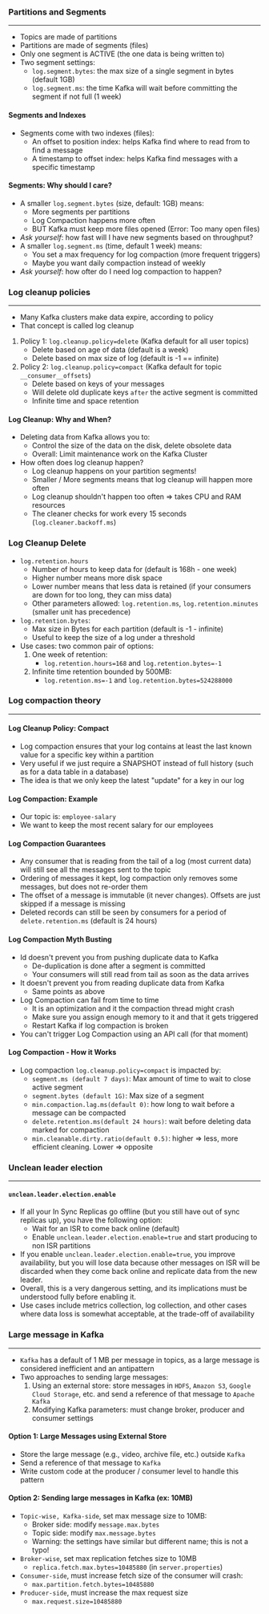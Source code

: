 ### Partitions and Segments

___

* Topics are made of partitions
* Partitions are made of segments (files)
* Only one segment is ACTIVE (the one data is being written to)
* Two segment settings:
    * `log.segment.bytes`: the max size of a single segment in bytes (default 1GB)
    * `log.segment.ms`: the time Kafka will wait before committing the segment if not full (1 week)

#### Segments and Indexes

* Segments come with two indexes (files):
    * An offset to position index: helps Kafka find where to read from to find a message
    * A timestamp to offset index: helps Kafka find messages with a specific timestamp

#### Segments: Why should I care?

* A smaller `log.segment.bytes` (size, default: 1GB) means:
    * More segments per partitions
    * Log Compaction happens more often
    * BUT Kafka must keep more files opened (Error: Too many open files)
* _Ask yourself_: how fast will I have new segments based on throughput?
* A smaller `log.segment.ms` (time, default 1 week) means:
    * You set a max frequency for log compaction (more frequent triggers)
    * Maybe you want daily compaction instead of weekly
* _Ask yourself_: how ofter do I need log compaction to happen?

### Log cleanup policies

___

* Many Kafka clusters make data expire, according to policy
* That concept is called log cleanup

1. Policy 1: `log.cleanup.policy=delete` (Kafka default for all user topics)
    * Delete based on age of data (default is a week)
    * Delete based on max size of log (default is -1 == infinite)
2. Policy 2: `log.cleanup.policy=compact` (Kafka default for topic `__consumer__offsets`)
    * Delete based on keys of your messages
    * Will delete old duplicate keys `after` the active segment is committed
    * Infinite time and space retention

#### Log Cleanup: Why and When?

* Deleting data from Kafka allows you to:
    * Control the size of the data on the disk, delete obsolete data
    * Overall: Limit maintenance work on the Kafka Cluster
* How often does log cleanup happen?
    * Log cleanup happens on your partition segments!
    * Smaller / More segments means that log cleanup will happen more often
    * Log cleanup shouldn't happen too often => takes CPU and RAM resources
    * The cleaner checks for work every 15 seconds (`log.cleaner.backoff.ms`)

### Log Cleanup Delete

* `log.retention.hours`
    * Number of hours to keep data for (default is 168h - one week)
    * Higher number means more disk space
    * Lower number means that less data is retained (if your consumers are down for too long, they can miss data)
    * Other parameters allowed: `log.retention.ms`, `log.retention.minutes` (smaller unit has precedence)
* `log.retention.bytes`:
    * Max size in Bytes for each partition (default is -1 - infinite)
    * Useful to keep the size of a log under a threshold
* Use cases: two common pair of options:
    1. One week of retention:
        * `log.retention.hours=168` and `log.retention.bytes=-1`
    2. Infinite time retention bounded by 500MB:
        * `log.retention.ms=-1` and `log.retention.bytes=524288000`

### Log compaction theory

___

#### Log Cleanup Policy: Compact

* Log compaction ensures that your log contains at least the last known value for a specific key within a partition
* Very useful if we just require a SNAPSHOT instead of full history (such as for a data table in a database)
* The idea is that we only keep the latest "update" for a key in our log

#### Log Compaction: Example

* Our topic is: `employee-salary`
* We want to keep the most recent salary for our employees

#### Log Compaction Guarantees

* Any consumer that is reading from the tail of a log (most current data) will still see all the messages sent to the
  topic
* Ordering of messages it kept, log compaction only removes some messages, but does not re-order them
* The offset of a message is immutable (it never changes). Offsets are just skipped if a message is missing
* Deleted records can still be seen by consumers for a period of `delete.retention.ms` (default is 24 hours)

#### Log Compaction Myth Busting

* Id doesn't prevent you from pushing duplicate data to Kafka
    * De-duplication is done after a segment is committed
    * Your consumers will still read from tail as soon as the data arrives
* It doesn't prevent you from reading duplicate data from Kafka
    * Same points as above
* Log Compaction can fail from time to time
    * It is an optimization and it the compaction thread might crash
    * Make sure you assign enough memory to it and that it gets triggered
    * Restart Kafka if log compaction is broken
* You can't trigger Log Compaction using an API call (for that moment)

#### Log Compaction - How it Works

* Log compaction `log.cleanup.policy=compact` is impacted by:
    * `segment.ms (default 7 days)`: Max amount of time to wait to close active segment
    * `segment.bytes (default 1G)`: Max size of a segment
    * `min.compaction.lag.ms(default 0)`: how long to wait before a message can be compacted
    * `delete.retention.ms(default 24 hours)`: wait before deleting data marked for compaction
    * `min.cleanable.dirty.ratio(default 0.5)`: higher => less, more efficient cleaning. Lower => opposite

### Unclean leader election

___

#### `unclean.leader.election.enable`

* If all your In Sync Replicas go offline (but you still have out of sync replicas up), you have the following option:
    * Wait for an ISR to come back online (default)
    * Enable `unclean.leader.election.enable=true` and start producing to non ISR partitions
* If you enable `unclean.leader.election.enable=true`, you improve availability, but you will lose data because other
  messages on ISR will be discarded when they come back online and replicate data from the new leader.
* Overall, this is a very dangerous setting, and its implications must be understood fully before enabling it.
* Use cases include metrics collection, log collection, and other cases where data loss is somewhat acceptable, at the
  trade-off of availability

### Large message in Kafka

___

* `Kafka` has a default of 1 MB per message in topics, as a large message is considered inefficient and an antipattern
* Two approaches to sending large messages:
    1. Using an external store: store messages in `HDFS`, `Amazon S3`, `Google Cloud Storage`, etc. and send a reference
       of that message to `Apache Kafka`
    2. Modifying Kafka parameters: must change broker, producer and consumer settings

#### Option 1: Large Messages using External Store

* Store the large message (e.g., video, archive file, etc.) outside `Kafka`
* Send a reference of that message to `Kafka`
* Write custom code at the producer / consumer level to handle this pattern

#### Option 2: Sending large messages in Kafka (ex: 10MB)

* `Topic-wise, Kafka-side`, set max message size to 10MB:
    * Broker side: modify `message.max.bytes`
    * Topic side: modify `max.message.bytes`
    * Warning: the settings have similar but different name; this is not a typo!
* `Broker-wise`, set max replication fetches size to 10MB
    * `replica.fetch.max.bytes=10485880` (in `server.properties`)
* `Consumer-side`, must increase fetch size of the consumer will crash:
    * `max.partition.fetch.bytes=10485880`
* `Producer-side`, must increase the max request size
    * `max.request.size=10485880`